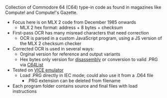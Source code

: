 Collection of Commodore 64 (C64) type-in code as found in magazines like Compute! and Compute!'s Gazette.
* Focus here is on MLX 2 code from December 1985 onwards
  * MLX 2 hex format: address + 8 bytes + checksum
* First-pass OCR has many misread characters that need correction
  *  OCR is parsed in a custom JavaScript program, using a JS version of the MLX 2 checksum checker
* Corrected OCR is used in several ways:
  * Orginal version for reference and output variants
  * Hex bytes only version for [disassembly](https://www.masswerk.at/6502/disassembler.html) or conversion to valid .PRG via [C64List](https://www.c64-wiki.com/wiki/C64list)
* Tested on [VICE emulator](https://vice-emu.sourceforge.io/)
  * Load .PRG directly in IEC mode; could also use it from a .D64 file
    * .PRG extension can be deleted from filename
* Each program folder contains source and final files with load instructions
